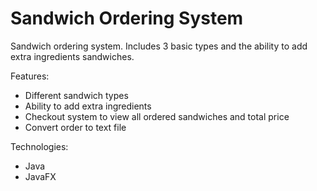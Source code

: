 # Sandwich Ordering System

Sandwich ordering system. Includes 3 basic types and the ability to add extra ingredients sandwiches.

Features:
- Different sandwich types
- Ability to add extra ingredients
- Checkout system to view all ordered sandwiches and total price
- Convert order to text file

Technologies:
- Java
- JavaFX
